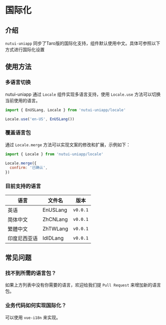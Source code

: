 # 国际化

## 介绍

`nutui-uniapp` 同步了Taro版的国际化支持，组件默认使用中文。具体可参照以下方式进行国际化设置

## 使用方法

### 多语言切换

nutui-uniapp 通过 `Locale` 组件实现多语言支持，使用 `Locale.use` 方法可以切换当前使用的语言。

```js
import { EnUSLang, Locale } from 'nutui-uniapp/locale'

Locale.use('en-US', EnUSLang())
```

### 覆盖语言包

通过 `Locale.merge` 方法可以实现文案的修改和扩展，示例如下：

```js
import { Locale } from 'nutui-uniapp/locale'

Locale.merge({
  confirm: '已确认',
})
```

### 目前支持的语言

| 语言         | 文件名   | 版本     |
| ------------ | -------- | -------- |
| 英语         | EnUSLang | `v0.0.1` |
| 简体中文     | ZhCNLang | `v0.0.1` |
| 繁體中文     | ZhTWLang | `v0.0.1` |
| 印度尼西亚语 | IdIDLang | `v0.0.1` |

## 常见问题

### 找不到所需的语言包？

如果上方列表中没有你需要的语言，欢迎给我们提 `Pull Request` 来增加新的语言包。

### 业务代码如何实现国际化？

可以使用 `vue-i18n` 来实现。
